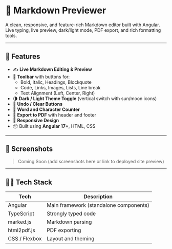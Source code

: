 # 📝 Markdown Previewer

A clean, responsive, and feature-rich Markdown editor built with Angular.  
Live typing, live preview, dark/light mode, PDF export, and rich formatting tools.

---

## 🚀 Features

- ✍️ **Live Markdown Editing & Preview**
- 🎨 **Toolbar** with buttons for:
  - Bold, Italic, Headings, Blockquote
  - Code, Links, Images, Lists, Line break
  - Text Alignment (Left, Center, Right)
- 🌗 **Dark / Light Theme Toggle** (vertical switch with sun/moon icons)
- 🔄 **Undo / Clear Buttons**
- 🧮 **Word and Character Counter**
- 📄 **Export to PDF** with header and footer
- 📱 **Responsive Design**
- 📦 Built using **Angular 17+**, HTML, CSS

---

## 📸 Screenshots

> Coming Soon (add screenshots here or link to deployed site preview)

---

## 🧑‍💻 Tech Stack

| Tech          | Description                            |
| ------------- | -------------------------------------- |
| Angular       | Main framework (standalone components) |
| TypeScript    | Strongly typed code                    |
| marked.js     | Markdown parsing                       |
| html2pdf.js   | PDF exporting                          |
| CSS / Flexbox | Layout and theming                     |
